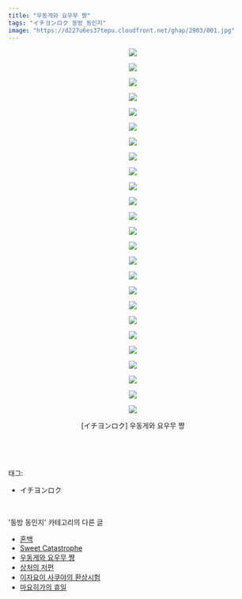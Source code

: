 ```yaml
---
title: "우동게와 요우무 쨩"
tags: "イチヨンロク 동방_동인지"
image: "https://d227u6es37tepu.cloudfront.net/ghap/2903/001.jpg"
---
```

<div class="article">
<p style="text-align: center; clear: none; float: none;"><img src="{{ site.imgserver6 }}/ghap/2903/001.jpg"/></p>
<p style="text-align: center; clear: none; float: none;"><img src="{{ site.imgserver6 }}/ghap/2903/002.jpg"/></p>
<p style="text-align: center; clear: none; float: none;"><img src="{{ site.imgserver6 }}/ghap/2903/003.jpg"/></p>
<p style="text-align: center; clear: none; float: none;"><img src="{{ site.imgserver6 }}/ghap/2903/004.jpg"/></p>
<p style="text-align: center; clear: none; float: none;"><img src="{{ site.imgserver6 }}/ghap/2903/005.jpg"/></p>
<p style="text-align: center; clear: none; float: none;"><img src="{{ site.imgserver6 }}/ghap/2903/006.jpg"/></p>
<p style="text-align: center; clear: none; float: none;"><img src="{{ site.imgserver6 }}/ghap/2903/007.jpg"/></p>
<p style="text-align: center; clear: none; float: none;"><img src="{{ site.imgserver6 }}/ghap/2903/008.jpg"/></p>
<p style="text-align: center; clear: none; float: none;"><img src="{{ site.imgserver6 }}/ghap/2903/009.jpg"/></p>
<p style="text-align: center; clear: none; float: none;"><img src="{{ site.imgserver6 }}/ghap/2903/010.jpg"/></p>
<p style="text-align: center; clear: none; float: none;"><img src="{{ site.imgserver6 }}/ghap/2903/011.jpg"/></p>
<p style="text-align: center; clear: none; float: none;"><img src="{{ site.imgserver6 }}/ghap/2903/012.jpg"/></p>
<p style="text-align: center; clear: none; float: none;"><img src="{{ site.imgserver6 }}/ghap/2903/013.jpg"/></p>
<p style="text-align: center; clear: none; float: none;"><img src="{{ site.imgserver6 }}/ghap/2903/014.jpg"/></p>
<p style="text-align: center; clear: none; float: none;"><img src="{{ site.imgserver6 }}/ghap/2903/015.jpg"/></p>
<p style="text-align: center; clear: none; float: none;"><img src="{{ site.imgserver6 }}/ghap/2903/016.jpg"/></p>
<p style="text-align: center; clear: none; float: none;"><img src="{{ site.imgserver6 }}/ghap/2903/017.jpg"/></p>
<p style="text-align: center; clear: none; float: none;"><img src="{{ site.imgserver6 }}/ghap/2903/018.jpg"/></p>
<p style="text-align: center; clear: none; float: none;"><img src="{{ site.imgserver6 }}/ghap/2903/019.jpg"/></p>
<p style="text-align: center; clear: none; float: none;"><img src="{{ site.imgserver6 }}/ghap/2903/020.jpg"/></p>
<p style="text-align: center; clear: none; float: none;"><img src="{{ site.imgserver6 }}/ghap/2903/021.jpg"/></p>
<p style="text-align: center; clear: none; float: none;"><img src="{{ site.imgserver6 }}/ghap/2903/022.jpg"/></p>
<p style="text-align: center; clear: none; float: none;"><img src="{{ site.imgserver6 }}/ghap/2903/023.jpg"/></p>
<p style="text-align: center; clear: none; float: none;"><img src="{{ site.imgserver6 }}/ghap/2903/024.jpg"/></p>
<p style="text-align: center; clear: none; float: none;"><img src="{{ site.imgserver6 }}/ghap/2903/025.jpg"/></p>
<p style="text-align: center; clear: none; float: none;">[イチヨンロク] 우동게와 요우무 쨩</p>
<p><br/></p>
</div><br/>
<div class="tagTrail">
<p>태그: </p>
<ul>
<li>イチヨンロク</li>
</ul>
</div><br/>
<div class="another">
<p>'동방 동인지' 카테고리의 다른 글</p>
<ul>
<li><a href="/ghap_2905">혼백</a></li>
<li><a href="/ghap_2904">Sweet Catastrophe</a></li>
<li><a href="/ghap_2903">우동게와 요우무 쨩</a></li>
<li><a href="/ghap_2902">상처의 저편</a></li>
<li><a href="/ghap_2901">이자요이 사쿠야의 환상시험</a></li>
<li><a href="/ghap_2900">마요히가의 휴일</a></li>
</ul>
</div><br/>
<div class="cb_module cb_fluid">
<div class="cb_wrt cb_profile">
</div><!-- commentList close -->
</div><br/>
